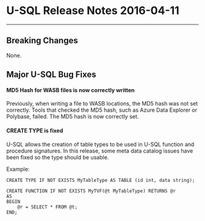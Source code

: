 # U-SQL Release Notes 2016-04-11
--------------------------

## Breaking Changes
 
None.

## Major U-SQL Bug Fixes

#### MD5 Hash for WASB files is now correctly written

Previously, when writing a file to WASB locations, the MD5 hash was not set correctly. Tools that checked the MD5 hash, such as Azure Data Explorer or Polybase, failed. The MD5 hash is now correctly set.

#### CREATE TYPE is fixed

U-SQL allows the creation of table types to be used in U-SQL function and procedure signatures. In this release, some meta data catalog issues have been fixed so the type should be usable. 

Example: 
 
    CREATE TYPE IF NOT EXISTS MyTableType AS TABLE (id int, data string); 

    CREATE FUNCTION IF NOT EXISTS MyTVF(@t MyTableType) RETURNS @r 
    AS
    BEGIN
        @r = SELECT * FROM @t;
    END;
        
